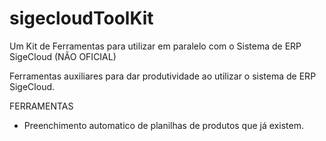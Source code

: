 # sigecloudToolKit
Um Kit de Ferramentas para utilizar em paralelo com o Sistema de ERP SigeCloud (NÃO OFICIAL)

Ferramentas auxiliares para dar produtividade ao utilizar o sistema de ERP SigeCloud.
 
FERRAMENTAS
- Preenchimento automatico de planilhas de produtos que já existem.
